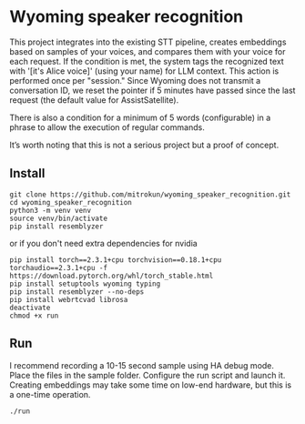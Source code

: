 # Wyoming speaker recognition
This project integrates into the existing STT pipeline, creates embeddings based on samples of your voices, and compares them with your voice for each request. If the condition is met, the system tags the recognized text with '[it's Alice voice]' (using your name) for LLM context. This action is performed once per "session." Since Wyoming does not transmit a conversation ID, we reset the pointer if 5 minutes have passed since the last request (the default value for AssistSatellite).

There is also a condition for a minimum of 5 words (configurable) in a phrase to allow the execution of regular commands.

It’s worth noting that this is not a serious project but a proof of concept.

## Install
```
git clone https://github.com/mitrokun/wyoming_speaker_recognition.git
cd wyoming_speaker_recognition
python3 -m venv venv
source venv/bin/activate
pip install resemblyzer
```
or if you don't need extra dependencies for nvidia
```
pip install torch==2.3.1+cpu torchvision==0.18.1+cpu torchaudio==2.3.1+cpu -f https://download.pytorch.org/whl/torch_stable.html
pip install setuptools wyoming typing
pip install resemblyzer --no-deps
pip install webrtcvad librosa
deactivate
chmod +x run
```
## Run

I recommend recording a 10-15 second sample using HA debug mode. Place the files in the sample folder. Configure the run script and launch it. Creating embeddings may take some time on low-end hardware, but this is a one-time operation.
```
./run

```